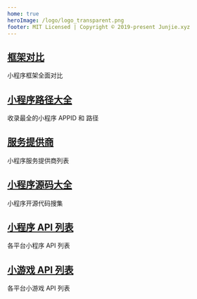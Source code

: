 ```yaml
---
home: true
heroImage: /logo/logo_transparent.png
footer: MIT Licensed | Copyright © 2019-present Junjie.xyz
---
```


<div class="features">
  <div class="feature">
    <h2><a href="/eco/framework">框架对比</a> </h2>
    <p>小程序框架全面对比</p>
  </div>
    <div class="feature">
    <h2><a href="/appid">小程序路径大全</a> </h2>
    <p>收录最全的小程序 APPID 和 路径</p>
  </div>
  <div class="feature">
    <h2><a href="/eco/vender">服务提供商</a></h2>
    <p>小程序服务提供商列表</p>
  </div>

  <div class="feature">
    <h2><a href="/case">小程序源码大全</a> </h2>
    <p>小程序开源代码搜集</p>
  </div>
   <div class="feature">
    <h2><a href="/doc/api">小程序 API 列表</a></h2>
    <p>各平台小程序 API 列表</p>
  </div>
   <div class="feature">
    <h2><a href="/doc/game">小游戏 API 列表</a></h2>
    <p>各平台小游戏 API 列表</p>
  </div>

</div>
